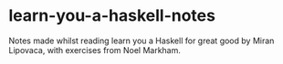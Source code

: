 # learn-you-a-haskell-notes
Notes made whilst reading learn you a Haskell for great good by Miran Lipovaca, with exercises from Noel Markham.
